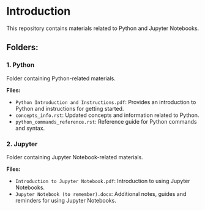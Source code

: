# Introduction

This repository contains materials related to Python and Jupyter Notebooks.

## Folders:

### 1. Python

Folder containing Python-related materials.

**Files:**
- `Python Introduction and Instructions.pdf`: Provides an introduction to Python and instructions for getting started.
- `concepts_info.rst`: Updated concepts and information related to Python.
- `python_commands_reference.rst`: Reference guide for Python commands and syntax.

### 2. Jupyter

Folder containing Jupyter Notebook-related materials.

**Files:**
- `Introduction to Jupyter Notebook.pdf`: Introduction to using Jupyter Notebooks.
- `Jupyter Notebook (to remember).docx`: Additional notes, guides and reminders for using Jupyter Notebooks.

